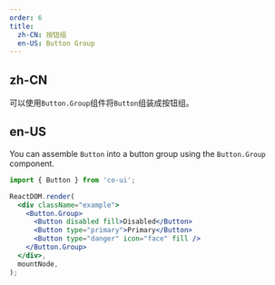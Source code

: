```yaml
---
order: 6
title:
  zh-CN: 按钮组
  en-US: Button Group
---
```


## zh-CN

可以使用`Button.Group`组件将`Button`组装成按钮组。

## en-US

You can assemble `Button` into a button group using the `Button.Group` component.

```jsx
import { Button } from 'co-ui';

ReactDOM.render(
  <div className="example">
    <Button.Group>
      <Button disabled fill>Disabled</Button>
      <Button type="primary">Primary</Button> 
      <Button type="danger" icon="face" fill />
    </Button.Group>
  </div>,
  mountNode,
);
```

<style>
  .example .co-btn-group + .co-btn-group {
    margin-left: 15px;
  }
</style>
